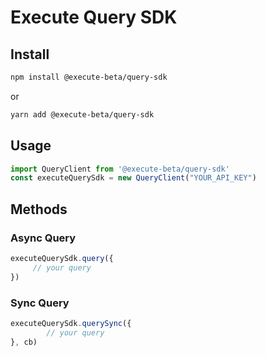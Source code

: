 # Execute Query SDK

## Install
    
```bash
npm install @execute-beta/query-sdk
```

 or

```bash
yarn add @execute-beta/query-sdk
```

## Usage
```typescript
import QueryClient from '@execute-beta/query-sdk'
const executeQuerySdk = new QueryClient("YOUR_API_KEY")
```

## Methods

### Async Query
```typescript
executeQuerySdk.query({
     // your query
})
```

### Sync Query
```typescript
executeQuerySdk.querySync({
        // your query
}, cb)
```


